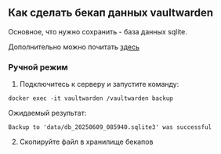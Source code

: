## Как сделать бекап данных vaultwarden

Основное, что нужно сохранить - база данных sqlite.

Дополнительно можно почитать [здесь](https://github.com/dani-garcia/vaultwarden/wiki/Backing-up-your-vault)

### Ручной режим

1. Подключитесь к серверу и запустите команду:

```
docker exec -it vaultwarden /vaultwarden backup
```

Ожидаемый результат:

```
Backup to 'data/db_20250609_085940.sqlite3' was successful
```

2. Скопируйте файл в хранилище бекапов
